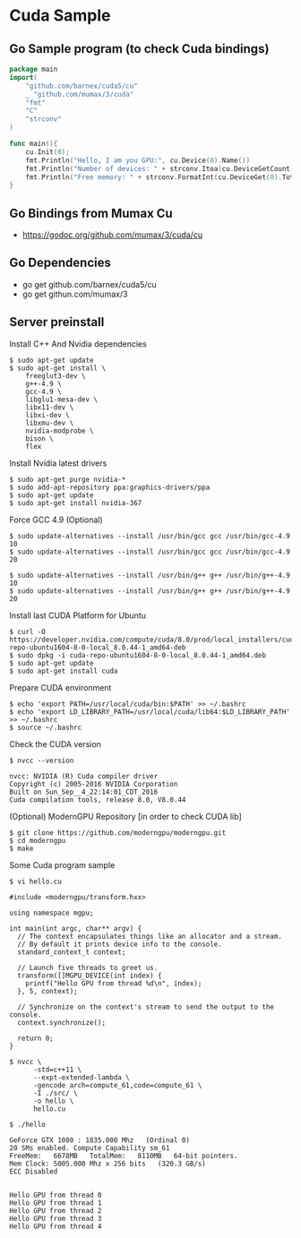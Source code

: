 # Cuda Sample

## Go Sample program (to check Cuda bindings)

```go
package main
import(
	"github.com/barnex/cuda5/cu"
	_ "github.com/mumax/3/cuda"
	"fmt"
	"C"
	"strconv"
)

func main(){
	cu.Init(0);
	fmt.Println("Hello, I am you GPU:", cu.Device(0).Name())
	fmt.Println("Number of devices: " + strconv.Itoa(cu.DeviceGetCount()))
	fmt.Println("Free memory: " + strconv.FormatInt(cu.DeviceGet(0).TotalMem(),10))
}
```

## Go Bindings from Mumax Cu

- https://godoc.org/github.com/mumax/3/cuda/cu

## Go Dependencies

- go get github.com/barnex/cuda5/cu
- go get githun.com/mumax/3

## Server preinstall

Install C++ And Nvidia dependencies

```text
$ sudo apt-get update
$ sudo apt-get install \
    freeglut3-dev \
    g++-4.9 \
    gcc-4.9 \
    libglu1-mesa-dev \
    libx11-dev \
    libxi-dev \
    libxmu-dev \
    nvidia-modprobe \
    bison \
    flex
```

Install Nvidia latest drivers

```text
$ sudo apt-get purge nvidia-*
$ sudo add-apt-repository ppa:graphics-drivers/ppa
$ sudo apt-get update
$ sudo apt-get install nvidia-367
```

Force GCC 4.9 (Optional)

```text
$ sudo update-alternatives --install /usr/bin/gcc gcc /usr/bin/gcc-4.9 10
$ sudo update-alternatives --install /usr/bin/gcc gcc /usr/bin/gcc-4.9 20

$ sudo update-alternatives --install /usr/bin/g++ g++ /usr/bin/g++-4.9 10
$ sudo update-alternatives --install /usr/bin/g++ g++ /usr/bin/g++-4.9 20
```

Install last CUDA Platform for Ubuntu

```text
$ curl -O https://developer.nvidia.com/compute/cuda/8.0/prod/local_installers/cuda-repo-ubuntu1604-8-0-local_8.0.44-1_amd64-deb
$ sudo dpkg -i cuda-repo-ubuntu1604-8-0-local_8.0.44-1_amd64.deb
$ sudo apt-get update
$ sudo apt-get install cuda
```

Prepare CUDA environment

```text
$ echo 'export PATH=/usr/local/cuda/bin:$PATH' >> ~/.bashrc
$ echo 'export LD_LIBRARY_PATH=/usr/local/cuda/lib64:$LD_LIBRARY_PATH' >> ~/.bashrc
$ source ~/.bashrc
```

Check the CUDA version

```text
$ nvcc --version

nvcc: NVIDIA (R) Cuda compiler driver
Copyright (c) 2005-2016 NVIDIA Corporation
Built on Sun_Sep__4_22:14:01_CDT_2016
Cuda compilation tools, release 8.0, V8.0.44
```

(Optional) ModernGPU Repository [in order to check CUDA lib]

```text
$ git clone https://github.com/moderngpu/moderngpu.git
$ cd moderngpu
$ make
```

Some Cuda program sample

```text
$ vi hello.cu
```

```cuda 
#include <moderngpu/transform.hxx>

using namespace mgpu;

int main(int argc, char** argv) {
  // The context encapsulates things like an allocator and a stream.
  // By default it prints device info to the console.
  standard_context_t context;

  // Launch five threads to greet us.
  transform([]MGPU_DEVICE(int index) {
    printf("Hello GPU from thread %d\n", index);
  }, 5, context);

  // Synchronize on the context's stream to send the output to the console.
  context.synchronize();

  return 0;
}
```

```text
$ nvcc \
      -std=c++11 \
      --expt-extended-lambda \
      -gencode arch=compute_61,code=compute_61 \
      -I ./src/ \
      -o hello \
      hello.cu
```

```text
$ ./hello

GeForce GTX 1080 : 1835.000 Mhz   (Ordinal 0)
20 SMs enabled. Compute Capability sm_61
FreeMem:   6678MB   TotalMem:   8110MB   64-bit pointers.
Mem Clock: 5005.000 Mhz x 256 bits   (320.3 GB/s)
ECC Disabled


Hello GPU from thread 0
Hello GPU from thread 1
Hello GPU from thread 2
Hello GPU from thread 3
Hello GPU from thread 4
```